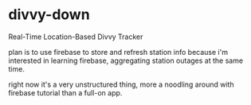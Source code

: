 # divvy-down
Real-Time Location-Based Divvy Tracker

plan is to use firebase to store and refresh station info because i'm interested in learning firebase, aggregating station outages at the same time.

right now it's a very unstructured thing, more a noodling around with firebase tutorial than a full-on app.

